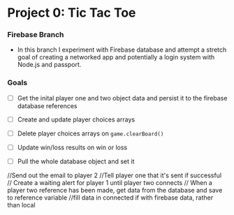 # Project 0: Tic Tac Toe

### Firebase Branch 

* In this branch I experiment with Firebase database and attempt a stretch goal of creating a networked app and potentially a login system with Node.js and passport. 

### Goals

- [ ] Get the inital player one and two object data and persist it to the firebase database references
- [ ] Create and update player choices arrays
- [ ] Delete player choices arrays on `game.clearBoard()`
- [ ] Update win/loss results on win or loss 
- [ ] Pull the whole database object and set it 



//Send out the email to player 2
        //Tell player one that it's sent if successful
        // Create a waiting alert for player 1 until player two connects
        // When a player two reference has been made, get data from the database and save to reference variable
        //fill data in connected if with firebase data, rather than local